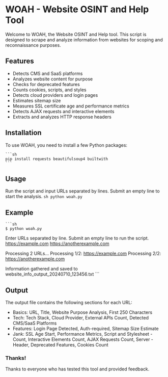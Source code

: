 # WOAH - Website OSINT and Help Tool
Welcome to WOAH, the Website OSINT and Help tool. This script is designed to scrape and analyze information from websites for scoping and reconnaissance purposes.

## Features
- Detects CMS and SaaS platforms
- Analyzes website content for purpose
- Checks for deprecated features
- Counts cookies, scripts, and styles
- Detects cloud providers and login pages
- Estimates sitemap size
- Measures SSL certificate age and performance metrics
- Detects AJAX requests and interactive elements
- Extracts and analyzes HTTP response headers

## Installation
To use WOAH, you need to install a few Python packages:

    ```sh
    pip install requests beautifulsoup4 builtwith
    ```

## Usage
Run the script and input URLs separated by lines. Submit an empty line to start the analysis.
    ```sh
    python woah.py
    ```
## Example
    ```sh
    $ python woah.py
Enter URLs separated by line. Submit an empty line to run the script.
https://example.com
https://anotherexample.com

Processing 2 URLs...
Processing 1/2: https://example.com
Processing 2/2: https://anotherexample.com

Information gathered and saved to website_info_output_20240710_123456.txt
    ```

## Output
The output file contains the following sections for each URL:

- Basics: URL, Title, Website Purpose Analysis, First 250 Characters
- Tech: Tech Stack, Cloud Provider, External APIs Count, Detected CMS/SaaS Platforms
- Features: Login Page Detected, Auth-required, Sitemap Size Estimate
- Jank: SSL Age Start, Performance Metrics, Script and Stylesheet - Count, Interactive Elements Count, AJAX Requests Count, Server - Header, Deprecated Features, Cookies Count

### Thanks!
Thanks to everyone who has tested this tool and provided feedback.